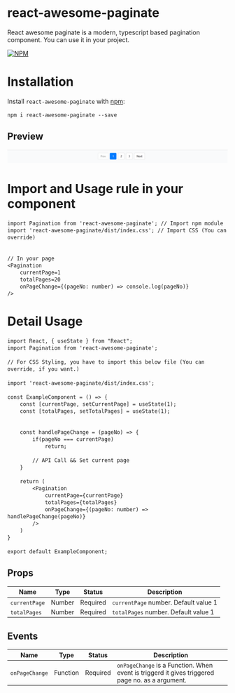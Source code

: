 # react-awesome-paginate
React awesome paginate is a modern, typescript based pagination component. You can use it in your project.

[![NPM](https://nodei.co/npm/react-awesome-paginate.svg?color=red)](https://nodei.co/npm/react-awesome-paginate/)

# Installation

Install `react-awesome-paginate` with [npm](https://www.npmjs.com/package/react-awesome-paginate):

```
npm i react-awesome-paginate --save
```
## Preview
![Pagination preview](img/sample-pagination.png)

# Import and Usage rule in your component

```
import Pagination from 'react-awesome-paginate'; // Import npm module
import 'react-awesome-paginate/dist/index.css'; // Import CSS (You can override)


// In your page
<Pagination
    currentPage=1
    totalPages=20
    onPageChange={(pageNo: number) => console.log(pageNo)}
/>
```

# Detail Usage

```
import React, { useState } from "React";
import Pagination from 'react-awesome-paginate';

// For CSS Styling, you have to import this below file (You can override, if you want.)

import 'react-awesome-paginate/dist/index.css';

const ExampleComponent = () => {
    const [currentPage, setCurrentPage] = useState(1);
    const [totalPages, setTotalPages] = useState(1);


    const handlePageChange = (pageNo) => {
        if(pageNo === currentPage)
            return;

        // API Call && Set current page 
    }

    return (
        <Pagination
            currentPage={currentPage}
            totalPages={totalPages}
            onPageChange={(pageNo: number) => handlePageChange(pageNo)}
        />
    )
}

export default ExampleComponent;

```

## Props

| Name     | Type     | Status   | Description |
|----------|----------|----------|----------|
| `currentPage`| Number | Required | `currentPage` number. Default value 1 |
| `totalPages`| Number | Required | `totalPages` number. Default value 1 |


## Events

| Name     | Type     | Status   | Description |
|----------|----------|----------|----------|
| `onPageChange`| Function | Required | `onPageChange` is a Function. When event is triggerd it gives triggered page no. as a argument. |
